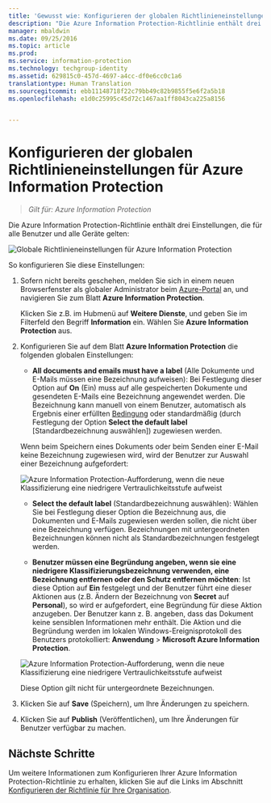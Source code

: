 ```yaml
---
title: 'Gewusst wie: Konfigurieren der globalen Richtlinieneinstellungen | Azure Information Protection'
description: "Die Azure Information Protection-Richtlinie enthält drei Einstellungen, die für alle Benutzer und alle Geräte gelten."
manager: mbaldwin
ms.date: 09/25/2016
ms.topic: article
ms.prod: 
ms.service: information-protection
ms.technology: techgroup-identity
ms.assetid: 629815c0-457d-4697-a4cc-df0e6cc0c1a6
translationtype: Human Translation
ms.sourcegitcommit: ebb11148718f22c79bb49c82b9855f5e6f2a5b18
ms.openlocfilehash: e1d0c25995c45d72c1467aa1ff8043ca225a8156


---
```


# Konfigurieren der globalen Richtlinieneinstellungen für Azure Information Protection

>*Gilt für: Azure Information Protection*

Die Azure Information Protection-Richtlinie enthält drei Einstellungen, die für alle Benutzer und alle Geräte gelten:

![Globale Richtlinieneinstellungen für Azure Information Protection](../media/info-protect-policy-settings.png)


So konfigurieren Sie diese Einstellungen:

1. Sofern nicht bereits geschehen, melden Sie sich in einem neuen Browserfenster als globaler Administrator beim [Azure-Portal](https://portal.azure.com) an, und navigieren Sie zum Blatt **Azure Information Protection**. 
    
    Klicken Sie z.B. im Hubmenü auf **Weitere Dienste**, und geben Sie im Filterfeld den Begriff **Information** ein. Wählen Sie **Azure Information Protection** aus.

2. Konfigurieren Sie auf dem Blatt **Azure Information Protection** die folgenden globalen Einstellungen:

    - **All documents and emails must have a label** (Alle Dokumente und E-Mails müssen eine Bezeichnung aufweisen): Bei Festlegung dieser Option auf **On** (Ein) muss auf alle gespeicherten Dokumente und gesendeten E-Mails eine Bezeichnung angewendet werden. Die Bezeichnung kann manuell von einem Benutzer, automatisch als Ergebnis einer erfüllten [Bedingung](configure-policy-classification.md) oder standardmäßig (durch Festlegung der Option **Select the default label** [Standardbezeichnung auswählen]) zugewiesen werden. 

    Wenn beim Speichern eines Dokuments oder beim Senden einer E-Mail keine Bezeichnung zugewiesen wird, wird der Benutzer zur Auswahl einer Bezeichnung aufgefordert:

    ![Azure Information Protection-Aufforderung, wenn die neue Klassifizierung eine niedrigere Vertraulichkeitsstufe aufweist](../media/info-protect-enforce-label.png)

    - **Select the default label** (Standardbezeichnung auswählen): Wählen Sie bei Festlegung dieser Option die Bezeichnung aus, die Dokumenten und E-Mails zugewiesen werden sollen, die nicht über eine Bezeichnung verfügen. Bezeichnungen mit untergeordneten Bezeichnungen können nicht als Standardbezeichnungen festgelegt werden. 

    - **Benutzer müssen eine Begründung angeben, wenn sie eine niedrigere Klassifizierungsbezeichnung verwenden, eine Bezeichnung entfernen oder den Schutz entfernen möchten**: Ist diese Option auf **Ein** festgelegt und der Benutzer führt eine dieser Aktionen aus (z.B. Ändern der Bezeichnung von **Secret** auf **Personal**), so wird er aufgefordert, eine Begründung für diese Aktion anzugeben. Der Benutzer kann z. B. angeben, dass das Dokument keine sensiblen Informationen mehr enthält. Die Aktion und die Begründung werden im lokalen Windows-Ereignisprotokoll des Benutzers protokolliert: **Anwendung** > **Microsoft Azure Information Protection**.  

    ![Azure Information Protection-Aufforderung, wenn die neue Klassifizierung eine niedrigere Vertraulichkeitsstufe aufweist](../media/info-protect-lower-justification.png)

    Diese Option gilt nicht für untergeordnete Bezeichnungen.

3. Klicken Sie auf **Save** (Speichern), um Ihre Änderungen zu speichern.

4. Klicken Sie auf **Publish** (Veröffentlichen), um Ihre Änderungen für Benutzer verfügbar zu machen.

## Nächste Schritte

Um weitere Informationen zum Konfigurieren Ihrer Azure Information Protection-Richtlinie zu erhalten, klicken Sie auf die Links im Abschnitt [Konfigurieren der Richtlinie für Ihre Organisation](configure-policy.md#configuring-your-organization-s-policy).  












<!--HONumber=Sep16_HO4-->


